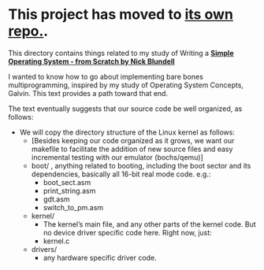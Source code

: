 This project has moved to [its own repo.](https://github.com/darbinreyes/os-from-scratch).
===

This directory contains things related to my study of Writing a
**[Simple Operating System - from Scratch by Nick Blundell](https://www.cs.bham.ac.uk/~exr/lectures/opsys/10_11/lectures/os-dev.pdf)**

I wanted to know how to go about implementing bare bones multiprogramming,
inspired by my study of Operating System Concepts, Galvin. This text provides a
path toward that end.


The text eventually suggests that our source code be well organized, as follows:

* We will copy the directory structure of the Linux kernel as follows:
    * [Besides keeping our code organized as it grows, we want our makefile to facilitate the addition of new source files and easy incremental testing with our emulator (bochs/qemu)]
    * boot/ , anything related to booting, including the boot sector and its dependencies, basically all 16-bit real mode code. e.g.:
        * boot_sect.asm
        * print_string.asm
        * gdt.asm
        * switch_to_pm.asm
    * kernel/
        * The kernel’s main file, and any other parts of the kernel code. But no device driver specific code here. Right now, just:
        * kernel.c
    * drivers/
        * any hardware specific driver code.
